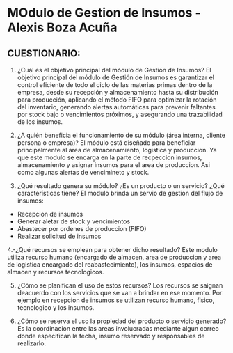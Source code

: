 # MOdulo de Gestion de Insumos - Alexis Boza Acuña

## CUESTIONARIO:

1. ¿Cuál es el objetivo principal del módulo de Gestión de Insumos? 
El objetivo principal del módulo de Gestión de Insumos es garantizar el control eficiente de todo el ciclo de las materias primas dentro de la empresa, desde su recepción y almacenamiento hasta su distribución para producción, aplicando el método FIFO para optimizar la rotación del inventario, generando alertas automáticas para prevenir faltantes por stock bajo o vencimientos próximos, y asegurando una trazabilidad de los insumos. 

2. ¿A quién beneficia el funcionamiento de su módulo (área interna, cliente persona o empresa)? 
El módulo está diseñado para beneficiar principalmente al area de almacenamiento, logistica y produccion. Ya que este modulo se encarga en la parte de recpeccion insumos, almacenamiento y asignar insumos para el area de produccion. Asi como algunas alertas de vencimineto y stock. 

3. ¿Qué resultado genera su módulo? ¿Es un producto o un servicio? ¿Qué características tiene? 
El modulo brinda un servio de gestion del flujo de insumos: 
- Recepcion de insumos 
- Generar aletar de stock y vencimientos 
- Abastecer por ordenes de produccion (FIFO) 
- Realizar solicitud de insumos 

4.-¿Qué recursos se emplean para obtener dicho resultado? 
Este modulo utiliza recurso humano (encargado de almacen, area de produccion y area de logistica encargado del reabastecimiento), los insumos, espacios de almacen y recursos tecnologicos. 

5. ¿Cómo se planifican el uso de estos recursos? 
Los recursos se saignan deacuerdo con los servicios que se van a brindar en ese momento. Por ejemplo en recepcion de insumos se 
utilizan recurso humano, fisico, tecnologico y los insumos. 

6. ¿Cómo se reserva el uso la propiedad del producto o servicio generado? 
Es la coordinacion entre las areas involucradas mediante algun correo donde especifican la fecha, insumo reservado y responsables de realizarlo.
